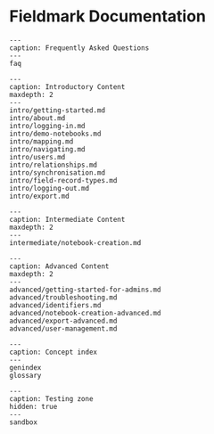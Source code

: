 # Fieldmark Documentation



```{toctree}
---
caption: Frequently Asked Questions
---
faq
```

```{toctree}
---
caption: Introductory Content
maxdepth: 2
---
intro/getting-started.md
intro/about.md
intro/logging-in.md
intro/demo-notebooks.md
intro/mapping.md
intro/navigating.md
intro/users.md
intro/relationships.md
intro/synchronisation.md
intro/field-record-types.md
intro/logging-out.md
intro/export.md
```

```{toctree}
---
caption: Intermediate Content
maxdepth: 2
---
intermediate/notebook-creation.md
```

```{toctree}
---
caption: Advanced Content
maxdepth: 2
---
advanced/getting-started-for-admins.md
advanced/troubleshooting.md
advanced/identifiers.md
advanced/notebook-creation-advanced.md
advanced/export-advanced.md
advanced/user-management.md
```

```{toctree}
---
caption: Concept index
---
genindex
glossary
```

```{toctree}
---
caption: Testing zone
hidden: true
---
sandbox
```